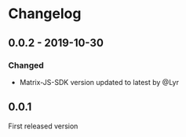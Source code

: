 # Changelog

## 0.0.2 - 2019-10-30

### Changed

- Matrix-JS-SDK version updated to latest by @Lyr

## 0.0.1

First released version
